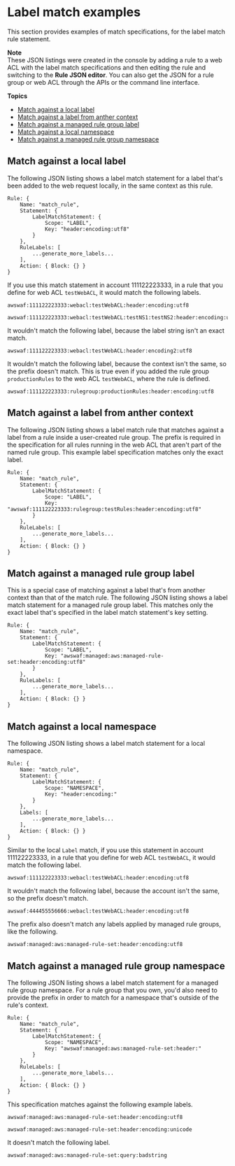 # Label match examples<a name="waf-rule-label-match-examples"></a>

This section provides examples of match specifications, for the label match rule statement\. 

**Note**  
These JSON listings were created in the console by adding a rule to a web ACL with the label match specifications and then editing the rule and switching to the **Rule JSON editor**\. You can also get the JSON for a rule group or web ACL through the APIs or the command line interface\. 

**Topics**
+ [Match against a local label](#waf-rule-label-match-examples-local-label)
+ [Match against a label from anther context](#waf-rule-label-match-examples-label)
+ [Match against a managed rule group label](#waf-rule-label-match-examples-mgd-rg-label)
+ [Match against a local namespace](#waf-rule-label-match-examples-local-namespace)
+ [Match against a managed rule group namespace](#waf-rule-label-match-examples-mgd-rg-namespace)

## Match against a local label<a name="waf-rule-label-match-examples-local-label"></a>

The following JSON listing shows a label match statement for a label that's been added to the web request locally, in the same context as this rule\.

```
Rule: {
    Name: "match_rule",
    Statement: {
        LabelMatchStatement: {
            Scope: "LABEL",
            Key: "header:encoding:utf8"
        }
    },
    RuleLabels: [
        ...generate_more_labels...
    ],
    Action: { Block: {} }
}
```

If you use this match statement in account 111122223333, in a rule that you define for web ACL `testWebACL`, it would match the following labels\. 

```
awswaf:111122223333:webacl:testWebACL:header:encoding:utf8
```

```
awswaf:111122223333:webacl:testWebACL:testNS1:testNS2:header:encoding:utf8
```

It wouldn't match the following label, because the label string isn't an exact match\.

```
awswaf:111122223333:webacl:testWebACL:header:encoding2:utf8
```

It wouldn't match the following label, because the context isn't the same, so the prefix doesn't match\. This is true even if you added the rule group `productionRules` to the web ACL `testWebACL`, where the rule is defined\. 

```
awswaf:111122223333:rulegroup:productionRules:header:encoding:utf8
```

## Match against a label from anther context<a name="waf-rule-label-match-examples-label"></a>

The following JSON listing shows a label match rule that matches against a label from a rule inside a user\-created rule group\. The prefix is required in the specification for all rules running in the web ACL that aren't part of the named rule group\. This example label specification matches only the exact label\. 

```
Rule: {
    Name: "match_rule",
    Statement: {
        LabelMatchStatement: {
            Scope: "LABEL",
            Key: "awswaf:111122223333:rulegroup:testRules:header:encoding:utf8"
        }
    },
    RuleLabels: [
        ...generate_more_labels...
    ],
    Action: { Block: {} }
}
```

## Match against a managed rule group label<a name="waf-rule-label-match-examples-mgd-rg-label"></a>

This is a special case of matching against a label that's from another context than that of the match rule\. The following JSON listing shows a label match statement for a managed rule group label\. This matches only the exact label that's specified in the label match statement's key setting\.

```
Rule: {
    Name: "match_rule",
    Statement: {
        LabelMatchStatement: {
            Scope: "LABEL",
            Key: "awswaf:managed:aws:managed-rule-set:header:encoding:utf8"
        }
    },
    RuleLabels: [
        ...generate_more_labels...
    ],
    Action: { Block: {} }
}
```

## Match against a local namespace<a name="waf-rule-label-match-examples-local-namespace"></a>

The following JSON listing shows a label match statement for a local namespace\.

```
Rule: {
    Name: "match_rule",
    Statement: {
        LabelMatchStatement: {
            Scope: "NAMESPACE",
            Key: "header:encoding:"
        }
    },
    Labels: [
        ...generate_more_labels...
    ],
    Action: { Block: {} }
}
```

Similar to the local `Label` match, if you use this statement in account 111122223333, in a rule that you define for web ACL `testWebACL`, it would match the following label\. 

```
awswaf:111122223333:webacl:testWebACL:header:encoding:utf8
```

It wouldn't match the following label, because the account isn't the same, so the prefix doesn't match\. 

```
awswaf:444455556666:webacl:testWebACL:header:encoding:utf8
```

The prefix also doesn't match any labels applied by managed rule groups, like the following\. 

```
awswaf:managed:aws:managed-rule-set:header:encoding:utf8
```

## Match against a managed rule group namespace<a name="waf-rule-label-match-examples-mgd-rg-namespace"></a>

The following JSON listing shows a label match statement for a managed rule group namespace\. For a rule group that you own, you'd also need to provide the prefix in order to match for a namespace that's outside of the rule's context\. 

```
Rule: {
    Name: "match_rule",
    Statement: {
        LabelMatchStatement: {
            Scope: "NAMESPACE",
            Key: "awswaf:managed:aws:managed-rule-set:header:"
        }
    },
    RuleLabels: [
        ...generate_more_labels...
    ],
    Action: { Block: {} }
}
```

This specification matches against the following example labels\. 

```
awswaf:managed:aws:managed-rule-set:header:encoding:utf8
```

```
awswaf:managed:aws:managed-rule-set:header:encoding:unicode
```

It doesn't match the following label\.

```
awswaf:managed:aws:managed-rule-set:query:badstring
```